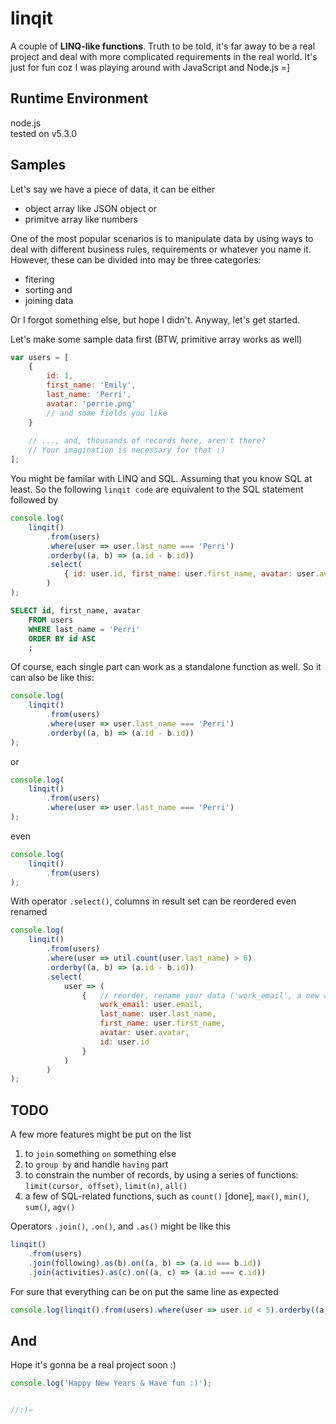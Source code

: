 # linqit
A couple of **LINQ-like functions**.
Truth to be told, it's far away to be a real project and deal with more complicated requirements in the real world.
It's just for fun coz I was playing around with JavaScript and Node.js =]


## Runtime Environment
node.js  
tested on v5.3.0


## Samples
Let's say we have a piece of data, it can be either
* object array like JSON object or
* primitve array like numbers

One of the most popular scenarios is to manipulate data by using ways to deal with different business rules, requirements or whatever you name it.
However, these can be divided into may be three categories:
* fitering
* sorting and
* joining data

Or I forgot something else, but hope I didn't. Anyway, let's get started.

Let's make some sample data first (BTW, primitive array works as well)
```javascript
var users = [
    {
        id: 1,
        first_name: 'Emily',
        last_name: 'Perri',
        avatar: 'perrie.png'
        // and some fields you like
    }
    
    // ..., and, thousands of records here, aren't there?
    // Your imagination is necessary for that :)
];
```

You might be familar with LINQ and SQL. Assuming that you know SQL at least.
So the following ``linqit code`` are equivalent to the SQL statement followed by
```javascript
console.log(
    linqit()
        .from(users)
        .where(user => user.last_name === 'Perri')
        .orderby((a, b) => (a.id - b.id))
        .select(
            { id: user.id, first_name: user.first_name, avatar: user.avatar }
        )
);
```

```sql
SELECT id, first_name, avatar
    FROM users
    WHERE last_name = 'Perri'
    ORDER BY id ASC
    ;
```


Of course, each single part can work as a standalone function as well. So it can also be like this:

```javascript
console.log(
    linqit()
        .from(users)
        .where(user => user.last_name === 'Perri')
        .orderby((a, b) => (a.id - b.id))
);
```
or
```javascript
console.log(
    linqit()
        .from(users)
        .where(user => user.last_name === 'Perri')
);
```
even
```javascript
console.log(
    linqit()
        .from(users)
);
```


With operator ``.select()``, columns in result set can be reordered even renamed

```javascript
console.log(
    linqit()
        .from(users)
        .where(user => util.count(user.last_name) > 6)
        .orderby((a, b) => (a.id - b.id))
        .select(
            user => (
                {   // reorder, rename your data ('work_email', a new alias given here, like SQL keyword AS)
                    work_email: user.email,
                    last_name: user.last_name,
                    first_name: user.first_name,
                    avatar: user.avatar,
                    id: user.id
                }
            )
        )
);
```


## TODO
A few more features might be put on the list

1. to ``join`` something ``on`` something else
2. to ``group by`` and handle ``having`` part
3. to constrain the number of records, by using a series of functions: ``limit(cursor, offset)``, ``limit(n)``, ``all()``
4. a few of SQL-related functions, such as ``count()`` [done], ``max()``, ``min()``, ``sum()``, ``agv()``

Operators ``.join()``, ``.on()``, and ``.as()`` might be like this
```javascript
linqit()
    .from(users)
    .join(following).as(b).on((a, b) => (a.id === b.id))
    .join(activities).as(c).on((a, c) => (a.id === c.id))
```


For sure that everything can be on put the same line as expected
```javascript
console.log(linqit().from(users).where(user => user.id < 5).orderby((a, b) => (a.id - b.id)).select(user => ({ id: user.id, first_name: user.first_name })));
```


## And
Hope it's gonna be a real project soon :)

```javascript
console.log('Happy New Years & Have fun :)');


//:)~
```

